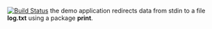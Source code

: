 [![Build Status](https://travis-ci.org/DespiteDeath/lab10.svg?branch=master)](https://travis-ci.org/DespiteDeath/lab10)
the demo application redirects data from stdin to a file **log.txt** using a package **print**.
